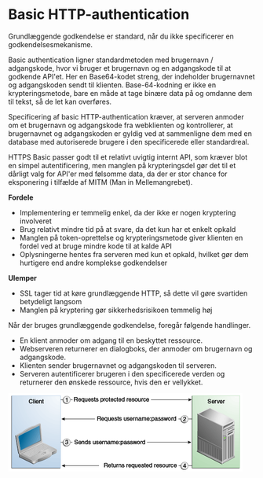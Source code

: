 # Basic HTTP-authentication

Grundlæggende godkendelse er standard, når du ikke specificerer en godkendelsesmekanisme.  

Basic authentication ligner standardmetoden med brugernavn / adgangskode, hvor vi bruger et brugernavn og en adgangskode til at godkende API'et. Her en Base64-kodet streng, der indeholder brugernavnet og adgangskoden sendt til klienten. Base-64-kodning er ikke en krypteringsmetode, bare en måde at tage binære data på og omdanne dem til tekst, så de let kan overføres.  

Specificering af basic HTTP-authentication kræver, at serveren anmoder om et brugernavn og adgangskode fra webklienten og kontrollerer, at brugernavnet og adgangskoden er gyldig ved at sammenligne dem med en database med autoriserede brugere i den specificerede eller standardreal.  

HTTPS Basic passer godt til et relativt uvigtig internt API, som kræver blot en simpel autentificering, men manglen på krypteringsdel gør det til et dårligt valg for API'er med følsomme data, da der er stor chance for eksponering i tilfælde af MITM (Man in Mellemangrebet).

**Fordele**

  *  Implementering er temmelig enkel, da der ikke er nogen kryptering involveret
  *  Brug relativt mindre tid på at svare, da det kun har et enkelt opkald
  *  Manglen på token-oprettelse og krypteringsmetode giver klienten en fordel ved at bruge mindre kode til at kalde API
  *  Oplysningerne hentes fra serveren med kun et opkald, hvilket gør dem hurtigere end andre komplekse godkendelser

**Ulemper**

  *  SSL tager tid at køre grundlæggende HTTP, så dette vil gøre svartiden betydeligt langsom
  *  Manglen på kryptering gør sikkerhedsrisikoen temmelig høj


Når der bruges grundlæggende godkendelse, foregår følgende handlinger.

  * En klient anmoder om adgang til en beskyttet ressource.
  * Webserveren returnerer en dialogboks, der anmoder om brugernavn og adgangskode.
  * Klienten sender brugernavnet og adgangskoden til serveren.
  * Serveren autentificerer brugeren i den specificerede verden og returnerer den ønskede ressource, hvis den er vellykket.

![Basic auth](basicHTTPAuth.png)  


